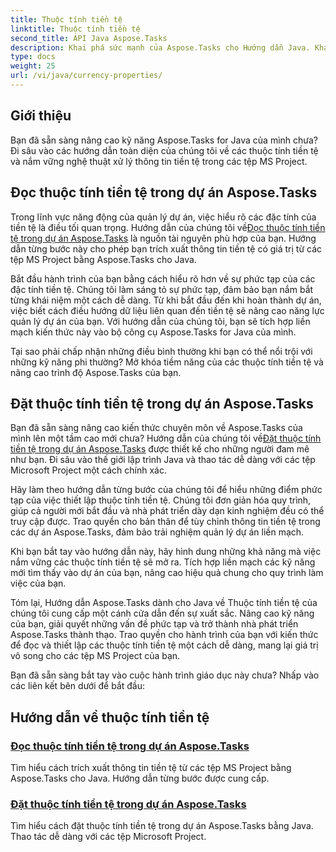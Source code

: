```yaml
---
title: Thuộc tính tiền tệ
linktitle: Thuộc tính tiền tệ
second_title: API Java Aspose.Tasks
description: Khai phá sức mạnh của Aspose.Tasks cho Hướng dẫn Java. Khám phá hướng dẫn từng bước về cách đọc và thiết lập thuộc tính tiền tệ trong tệp MS Project một cách dễ dàng.
type: docs
weight: 25
url: /vi/java/currency-properties/
---
```

## Giới thiệu
Bạn đã sẵn sàng nâng cao kỹ năng Aspose.Tasks for Java của mình chưa? Đi sâu vào các hướng dẫn toàn diện của chúng tôi về các thuộc tính tiền tệ và nắm vững nghệ thuật xử lý thông tin tiền tệ trong các tệp MS Project.

## Đọc thuộc tính tiền tệ trong dự án Aspose.Tasks

 Trong lĩnh vực năng động của quản lý dự án, việc hiểu rõ các đặc tính của tiền tệ là điều tối quan trọng. Hướng dẫn của chúng tôi về[Đọc thuộc tính tiền tệ trong dự án Aspose.Tasks](./read-properties/) là nguồn tài nguyên phù hợp của bạn. Hướng dẫn từng bước này cho phép bạn trích xuất thông tin tiền tệ có giá trị từ các tệp MS Project bằng Aspose.Tasks cho Java.

Bắt đầu hành trình của bạn bằng cách hiểu rõ hơn về sự phức tạp của các đặc tính tiền tệ. Chúng tôi làm sáng tỏ sự phức tạp, đảm bảo bạn nắm bắt từng khái niệm một cách dễ dàng. Từ khi bắt đầu đến khi hoàn thành dự án, việc biết cách điều hướng dữ liệu liên quan đến tiền tệ sẽ nâng cao năng lực quản lý dự án của bạn. Với hướng dẫn của chúng tôi, bạn sẽ tích hợp liền mạch kiến thức này vào bộ công cụ Aspose.Tasks for Java của mình.

Tại sao phải chấp nhận những điều bình thường khi bạn có thể nổi trội với những kỹ năng phi thường? Mở khóa tiềm năng của các thuộc tính tiền tệ và nâng cao trình độ Aspose.Tasks của bạn.

## Đặt thuộc tính tiền tệ trong dự án Aspose.Tasks

 Bạn đã sẵn sàng nâng cao kiến thức chuyên môn về Aspose.Tasks của mình lên một tầm cao mới chưa? Hướng dẫn của chúng tôi về[Đặt thuộc tính tiền tệ trong dự án Aspose.Tasks](./set-properties/) được thiết kế cho những người đam mê như bạn. Đi sâu vào thế giới lập trình Java và thao tác dễ dàng với các tệp Microsoft Project một cách chính xác.

Hãy làm theo hướng dẫn từng bước của chúng tôi để hiểu những điểm phức tạp của việc thiết lập thuộc tính tiền tệ. Chúng tôi đơn giản hóa quy trình, giúp cả người mới bắt đầu và nhà phát triển dày dạn kinh nghiệm đều có thể truy cập được. Trao quyền cho bản thân để tùy chỉnh thông tin tiền tệ trong các dự án Aspose.Tasks, đảm bảo trải nghiệm quản lý dự án liền mạch.

Khi bạn bắt tay vào hướng dẫn này, hãy hình dung những khả năng mà việc nắm vững các thuộc tính tiền tệ sẽ mở ra. Tích hợp liền mạch các kỹ năng mới tìm thấy vào dự án của bạn, nâng cao hiệu quả chung cho quy trình làm việc của bạn.

Tóm lại, Hướng dẫn Aspose.Tasks dành cho Java về Thuộc tính tiền tệ của chúng tôi cung cấp một cánh cửa dẫn đến sự xuất sắc. Nâng cao kỹ năng của bạn, giải quyết những vấn đề phức tạp và trở thành nhà phát triển Aspose.Tasks thành thạo. Trao quyền cho hành trình của bạn với kiến thức để đọc và thiết lập các thuộc tính tiền tệ một cách dễ dàng, mang lại giá trị vô song cho các tệp MS Project của bạn.

Bạn đã sẵn sàng bắt tay vào cuộc hành trình giáo dục này chưa? Nhấp vào các liên kết bên dưới để bắt đầu:

## Hướng dẫn về thuộc tính tiền tệ
### [Đọc thuộc tính tiền tệ trong dự án Aspose.Tasks](./read-properties/)
Tìm hiểu cách trích xuất thông tin tiền tệ từ các tệp MS Project bằng Aspose.Tasks cho Java. Hướng dẫn từng bước được cung cấp.
### [Đặt thuộc tính tiền tệ trong dự án Aspose.Tasks](./set-properties/)
Tìm hiểu cách đặt thuộc tính tiền tệ trong dự án Aspose.Tasks bằng Java. Thao tác dễ dàng với các tệp Microsoft Project.